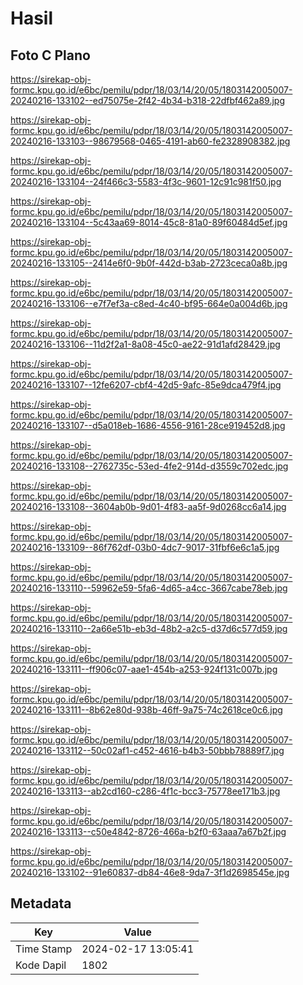 # Hasil

## Foto C Plano

https://sirekap-obj-formc.kpu.go.id/e6bc/pemilu/pdpr/18/03/14/20/05/1803142005007-20240216-133102--ed75075e-2f42-4b34-b318-22dfbf462a89.jpg

https://sirekap-obj-formc.kpu.go.id/e6bc/pemilu/pdpr/18/03/14/20/05/1803142005007-20240216-133103--98679568-0465-4191-ab60-fe2328908382.jpg

https://sirekap-obj-formc.kpu.go.id/e6bc/pemilu/pdpr/18/03/14/20/05/1803142005007-20240216-133104--24f466c3-5583-4f3c-9601-12c91c981f50.jpg

https://sirekap-obj-formc.kpu.go.id/e6bc/pemilu/pdpr/18/03/14/20/05/1803142005007-20240216-133104--5c43aa69-8014-45c8-81a0-89f60484d5ef.jpg

https://sirekap-obj-formc.kpu.go.id/e6bc/pemilu/pdpr/18/03/14/20/05/1803142005007-20240216-133105--2414e6f0-9b0f-442d-b3ab-2723ceca0a8b.jpg

https://sirekap-obj-formc.kpu.go.id/e6bc/pemilu/pdpr/18/03/14/20/05/1803142005007-20240216-133106--e7f7ef3a-c8ed-4c40-bf95-664e0a004d6b.jpg

https://sirekap-obj-formc.kpu.go.id/e6bc/pemilu/pdpr/18/03/14/20/05/1803142005007-20240216-133106--11d2f2a1-8a08-45c0-ae22-91d1afd28429.jpg

https://sirekap-obj-formc.kpu.go.id/e6bc/pemilu/pdpr/18/03/14/20/05/1803142005007-20240216-133107--12fe6207-cbf4-42d5-9afc-85e9dca479f4.jpg

https://sirekap-obj-formc.kpu.go.id/e6bc/pemilu/pdpr/18/03/14/20/05/1803142005007-20240216-133107--d5a018eb-1686-4556-9161-28ce919452d8.jpg

https://sirekap-obj-formc.kpu.go.id/e6bc/pemilu/pdpr/18/03/14/20/05/1803142005007-20240216-133108--2762735c-53ed-4fe2-914d-d3559c702edc.jpg

https://sirekap-obj-formc.kpu.go.id/e6bc/pemilu/pdpr/18/03/14/20/05/1803142005007-20240216-133108--3604ab0b-9d01-4f83-aa5f-9d0268cc6a14.jpg

https://sirekap-obj-formc.kpu.go.id/e6bc/pemilu/pdpr/18/03/14/20/05/1803142005007-20240216-133109--86f762df-03b0-4dc7-9017-31fbf6e6c1a5.jpg

https://sirekap-obj-formc.kpu.go.id/e6bc/pemilu/pdpr/18/03/14/20/05/1803142005007-20240216-133110--59962e59-5fa6-4d65-a4cc-3667cabe78eb.jpg

https://sirekap-obj-formc.kpu.go.id/e6bc/pemilu/pdpr/18/03/14/20/05/1803142005007-20240216-133110--2a66e51b-eb3d-48b2-a2c5-d37d6c577d59.jpg

https://sirekap-obj-formc.kpu.go.id/e6bc/pemilu/pdpr/18/03/14/20/05/1803142005007-20240216-133111--ff906c07-aae1-454b-a253-924f131c007b.jpg

https://sirekap-obj-formc.kpu.go.id/e6bc/pemilu/pdpr/18/03/14/20/05/1803142005007-20240216-133111--8b62e80d-938b-46ff-9a75-74c2618ce0c6.jpg

https://sirekap-obj-formc.kpu.go.id/e6bc/pemilu/pdpr/18/03/14/20/05/1803142005007-20240216-133112--50c02af1-c452-4616-b4b3-50bbb78889f7.jpg

https://sirekap-obj-formc.kpu.go.id/e6bc/pemilu/pdpr/18/03/14/20/05/1803142005007-20240216-133113--ab2cd160-c286-4f1c-bcc3-75778ee171b3.jpg

https://sirekap-obj-formc.kpu.go.id/e6bc/pemilu/pdpr/18/03/14/20/05/1803142005007-20240216-133113--c50e4842-8726-466a-b2f0-63aaa7a67b2f.jpg

https://sirekap-obj-formc.kpu.go.id/e6bc/pemilu/pdpr/18/03/14/20/05/1803142005007-20240216-133102--91e60837-db84-46e8-9da7-3f1d2698545e.jpg


## Metadata

| Key        | Value               |
| ---------- | ------------------- |
| Time Stamp | 2024-02-17 13:05:41 |
| Kode Dapil | 1802                |



